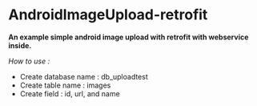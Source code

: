 # AndroidImageUpload-retrofit
**An example simple android image upload with retrofit with webservice inside.**

*How to use :*
* Create database name : db_uploadtest
* Create table name : images
* Create field : id, url, and name
